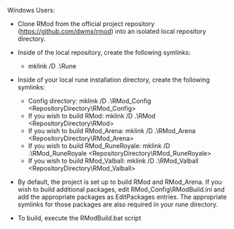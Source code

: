 Windows Users:

- Clone RMod from the official project repository (https://github.com/dwmx/rmod) into an isolated local repository directory.

- Inside of the local repository, create the following symlinks:
	- mklink /D .\Rune <local rune installation path>

- Inside of your local rune installation directory, create the following symlinks:
	- Config directory:			mklink /D .\RMod_Config <RepositoryDirectory\RMod_Config>
	- If you wish to build RMod: 		mklink /D .\RMod <RepositoryDirectory\RMod>
	- If you wish to build RMod_Arena:	mklink /D .\RMod_Arena <RepositoryDirectory\RMod_Arena>
	- If you wish to build RMod_RuneRoyale:	mklink /D .\RMod_RuneRoyale <RepositoryDirectory\RMod_RuneRoyale>
	- If you wish to build RMod_Valball:	mklink /D .\RMod_Valball <RepositoryDirectory\RMod_Valball>

- By default, the project is set up to build RMod and RMod_Arena. If you wish to build additional packages, edit RMod_Config\RModBuild.ini and add the appropriate packages as EditPackages entries. The appropriate symlinks for those packages are also required in your rune directory.

- To build, execute the RModBuild.bat script